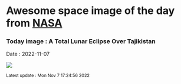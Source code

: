 
# Awesome space image of the day from [NASA](https://api.nasa.gov/)

### Today image : A Total Lunar Eclipse Over Tajikistan
Date : 2022-11-07

![](https://player.vimeo.com/video/25808333)

<small>Latest update : Mon Nov  7 17:24:56 2022</small>
        
